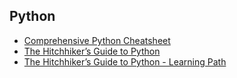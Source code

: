 ## Python

* [Comprehensive Python Cheatsheet](https://gto76.github.io/python-cheatsheet/)
* [The Hitchhiker’s Guide to Python](https://docs.python-guide.org/intro/learning/)
* [The Hitchhiker’s Guide to Python - Learning Path](https://docs.python-guide.org/intro/learning/)

